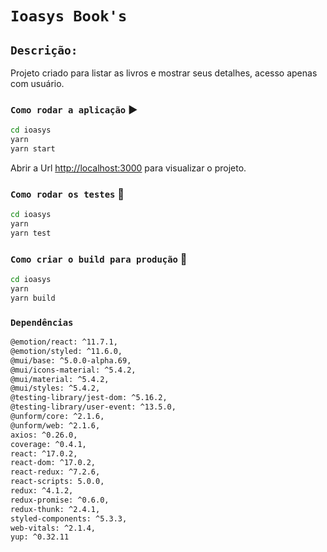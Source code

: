 # `Ioasys Book's`

## `Descrição:`
Projeto criado para listar as livros e mostrar seus detalhes, acesso apenas com usuário.

### `Como rodar a aplicação` :arrow_forward:
```bash
cd ioasys
yarn
yarn start
```

Abrir a Url [http://localhost:3000](http://localhost:3000) para visualizar o projeto.

### `Como rodar os testes` :pencil:

```bash
cd ioasys
yarn
yarn test
```

### `Como criar o build para produção` :hammer:
```bash
cd ioasys
yarn
yarn build
```

### `Dependências`
```bash
@emotion/react: ^11.7.1,
@emotion/styled: ^11.6.0,
@mui/base: ^5.0.0-alpha.69,
@mui/icons-material: ^5.4.2,
@mui/material: ^5.4.2,
@mui/styles: ^5.4.2,
@testing-library/jest-dom: ^5.16.2,
@testing-library/user-event: ^13.5.0,
@unform/core: ^2.1.6,
@unform/web: ^2.1.6,
axios: ^0.26.0,
coverage: ^0.4.1,
react: ^17.0.2,
react-dom: ^17.0.2,
react-redux: ^7.2.6,
react-scripts: 5.0.0,
redux: ^4.1.2,
redux-promise: ^0.6.0,
redux-thunk: ^2.4.1,
styled-components: ^5.3.3,
web-vitals: ^2.1.4,
yup: ^0.32.11
```

